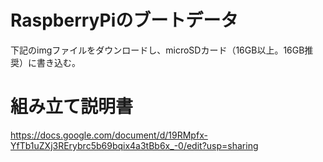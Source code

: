 # RaspberryPiのブートデータ  
下記のimgファイルをダウンロードし、microSDカード（16GB以上。16GB推奨）に書き込む。

# 組み立て説明書  
https://docs.google.com/document/d/19RMpfx-YfTb1uZXj3RErybrc5b69bqix4a3tBb6x_-0/edit?usp=sharing
